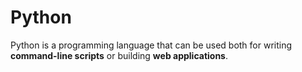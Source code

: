 # Python

Python is a programming language that can be used both for writing **command-line scripts** or building **web applications**.

        